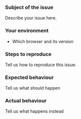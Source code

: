 ### Subject of the issue

Describe your issue here.

### Your environment

- Which browser and its version

### Steps to reproduce

Tell us how to reproduce this issue.

### Expected behaviour

Tell us what should happen

### Actual behaviour

Tell us what happens instead
